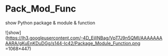 # Pack_Mod_Func
show Python package &amp; module &amp; function

![show](https://lh3.googleusercontent.com/-4D_EjIlNBag/VpT7J9n5QMI/AAAAAAAAARA/gKuEnKDuDGg/s144-Ic42/Package_Module_Function.png =1068×447)
